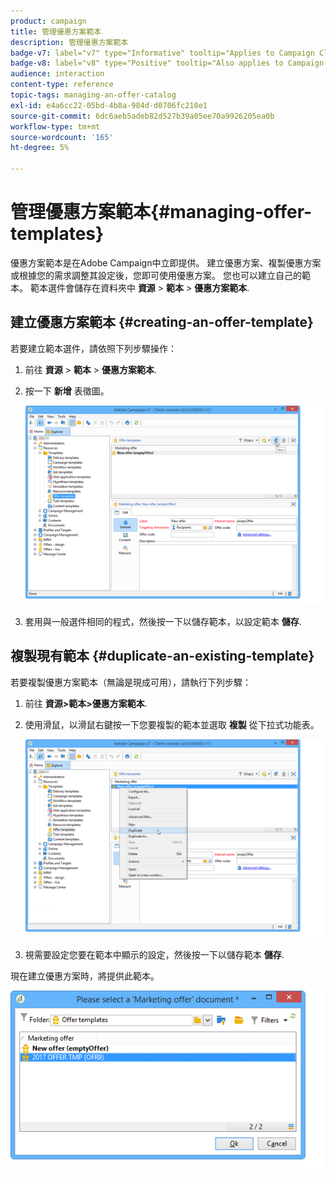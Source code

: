 ```yaml
---
product: campaign
title: 管理優惠方案範本
description: 管理優惠方案範本
badge-v7: label="v7" type="Informative" tooltip="Applies to Campaign Classic v7"
badge-v8: label="v8" type="Positive" tooltip="Also applies to Campaign v8"
audience: interaction
content-type: reference
topic-tags: managing-an-offer-catalog
exl-id: e4a6cc22-05bd-4b8a-984d-d0706fc210e1
source-git-commit: 6dc6aeb5adeb82d527b39a05ee70a9926205ea0b
workflow-type: tm+mt
source-wordcount: '165'
ht-degree: 5%

---
```


# 管理優惠方案範本{#managing-offer-templates}



優惠方案範本是在Adobe Campaign中立即提供。 建立優惠方案、複製優惠方案或根據您的需求調整其設定後，您即可使用優惠方案。 您也可以建立自己的範本。 範本選件會儲存在資料夾中 **資源** > **範本** > **優惠方案範本**.

## 建立優惠方案範本 {#creating-an-offer-template}

若要建立範本選件，請依照下列步驟操作：

1. 前往 **資源** > **範本** > **優惠方案範本**.
1. 按一下 **新增** 表徵圖。

   ![](assets/offer_model_001.png)

1. 套用與一般選件相同的程式，然後按一下以儲存範本，以設定範本 **儲存**.

## 複製現有範本 {#duplicate-an-existing-template}

若要複製優惠方案範本（無論是現成可用），請執行下列步驟：

1. 前往 **資源>範本>優惠方案範本**.
1. 使用滑鼠，以滑鼠右鍵按一下您要複製的範本並選取 **複製** 從下拉式功能表。

   ![](assets/offer_model_002.png)

1. 視需要設定您要在範本中顯示的設定，然後按一下以儲存範本 **儲存**.

現在建立優惠方案時，將提供此範本。

![](assets/offer_modelcreated_001.png)
